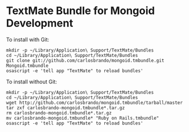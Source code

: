 # TextMate Bundle for Mongoid Development

To install with Git:

    mkdir -p ~/Library/Application\ Support/TextMate/Bundles
    cd ~/Library/Application\ Support/TextMate/Bundles
    git clone git://github.com/carlosbrando/mongoid.tmbundle.git Mongoid.tmbundle
    osascript -e 'tell app "TextMate" to reload bundles'


To install without Git:

    mkdir -p ~/Library/Application\ Support/TextMate/Bundles
    cd ~/Library/Application\ Support/TextMate/Bundles
    wget http://github.com/carlosbrando/mongoid.tmbundle/tarball/master
    tar zxf carlosbrando-mongoid.tmbundle*.tar.gz
    rm carlosbrando-mongoid.tmbundle*.tar.gz
    mv carlosbrando-mongoid.tmbundle* "Ruby on Rails.tmbundle"
    osascript -e 'tell app "TextMate" to reload bundles'
